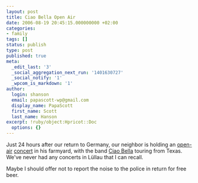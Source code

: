 ```yaml
---
layout: post
title: Ciao Bella Open Air
date: 2006-08-19 20:45:15.000000000 +02:00
categories:
- family
tags: []
status: publish
type: post
published: true
meta:
  _edit_last: '3'
  _social_aggregation_next_run: '1401630727'
  _social_notify: '1'
  _wpcom_is_markdown: '1'
author:
  login: shanson
  email: papascott-wp@gmail.com
  display_name: PapaScott
  first_name: Scott
  last_name: Hanson
excerpt: !ruby/object:Hpricot::Doc
  options: {}
---
```

<p>Just 24 hours after our return to Germany, our neighbor is holding an <a href="http://www.soulfulrock.de/" title="Ciao Bella - Soulful Rock from the Heart of Texas">open-air</a> <a href="http://www.abendblatt.de/daten/2006/08/09/595917.html">concert</a> in his farmyard, with the band <a href="http://www.myspace.com/ciaobellaband">Ciao Bella</a> touring from Texas. We've never had any concerts in Lüllau that I can recall.</p>
<p>Maybe I should offer not to report the noise to the police in return for free beer.</p>
